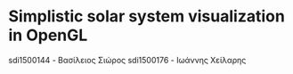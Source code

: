 # Simplistic solar system visualization in OpenGL

sdi1500144 - Βασίλειος Σιώρος
sdi1500176 - Ιωάννης Χείλαρης
